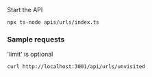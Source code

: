 
Start the API
```
npx ts-node apis/urls/index.ts
```

### Sample requests
'limit' is optional
```
curl http://localhost:3001/api/urls/unvisited
```

